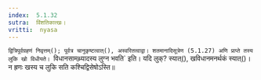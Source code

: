 ```yaml
---
index:  5.1.32
sutra:  विंशतिकात्खः।
vritti:  nyasa
---
```


`द्वित्रिपूर्वग्रहणं निवृत्तम्(); पूर्वत्र चानुकृष्टत्वात्(), अस्वरितत्वाद्वा। शतमानादिसूत्रेण (5.1.27) अणि प्राप्ते तस्य लुकि खो विधीयते। `विधानसामथ्र्यादस्य लुग्न भवति` इति। यदि लुक्? स्यात्(), खविधानमनर्थकं स्यात्()। न ह्रणः खस्य च लुकि सति कश्चिद्विसेषोऽस्ति॥
